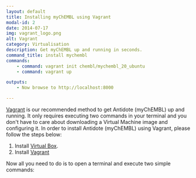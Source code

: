 ```yaml
---
layout: default
title: Installing myChEMBL using Vagrant
modal-id: 2
date: 2014-07-17
img: vagrant_logo.png
alt: Vagrant
category: Virtualisation
description: Get myChEMBL up and running in seconds.
command_title: install mychembl
commands:
    - command: vagrant init chembl/mychembl_20_ubuntu
    - command: vagrant up

outputs:
    - Now browse to http://localhost:8000

---
```


[Vagrant](https://www.vagrantup.com/) is our recommended method to get Antidote (myChEMBL) up and running.
It only requires executing two commands in your terminal and you don't have to care about downloading
a Virtual Machine image and configuring it.
In order to install Antidote (myChEMBL) using Vagrant, please follow the steps below:

1. Install [Virtual Box](https://www.virtualbox.org/).
2. Install [Vagrant](https://www.vagrantup.com/downloads.html)

Now all you need to do is to open a terminal and execute two simple commands:
